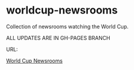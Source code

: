 worldcup-newsrooms
==================

Collection of newsrooms watching the World Cup.

ALL UPDATES ARE IN GH-PAGES BRANCH

URL:

[World Cup Newsrooms](https://frankbi.github.io/worldcup-newsrooms)
